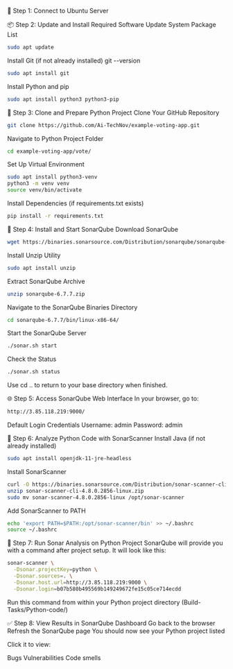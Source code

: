 🔐 Step 1: Connect to Ubuntu Server

📦 Step 2: Update and Install Required Software
Update System Package List
```bash
sudo apt update
```

Install Git (if not already installed)
git --version
```bash
sudo apt install git
```


Install Python and pip
```bash
sudo apt install python3 python3-pip
```


🧾 Step 3: Clone and Prepare Python Project
Clone Your GitHub Repository
```bash
git clone https://github.com/Ai-TechNov/example-voting-app.git
```


Navigate to Python Project Folder
```bash
cd example-voting-app/vote/
```

Set Up Virtual Environment
```bash
sudo apt install python3-venv
python3 -m venv venv
source venv/bin/activate
```


Install Dependencies (if requirements.txt exists)
```bash
pip install -r requirements.txt
```


🧰 Step 4: Install and Start SonarQube
Download SonarQube
```bash
wget https://binaries.sonarsource.com/Distribution/sonarqube/sonarqube-6.7.7.zip
```


Install Unzip Utility
```bash
sudo apt install unzip
```


Extract SonarQube Archive
```bash
unzip sonarqube-6.7.7.zip
```


Navigate to the SonarQube Binaries Directory
```bash
cd sonarqube-6.7.7/bin/linux-x86-64/
```


Start the SonarQube Server
```bash
./sonar.sh start
```

Check the Status
```bash
./sonar.sh status
```


Use cd .. to return to your base directory when finished.

🌐 Step 5: Access SonarQube Web Interface
In your browser, go to:
```bash
http://3.85.118.219:9000/
```


Default Login Credentials
Username: admin
Password: admin

🔎 Step 6: Analyze Python Code with SonarScanner
Install Java (if not already installed)
```bash
sudo apt install openjdk-11-jre-headless
```


Install SonarScanner
```bash
curl -O https://binaries.sonarsource.com/Distribution/sonar-scanner-cli/sonar-scanner-cli-4.8.0.2856-linux.zip
unzip sonar-scanner-cli-4.8.0.2856-linux.zip
sudo mv sonar-scanner-4.8.0.2856-linux /opt/sonar-scanner
```

Add SonarScanner to PATH
```bash
echo 'export PATH=$PATH:/opt/sonar-scanner/bin' >> ~/.bashrc
source ~/.bashrc
```


🧪 Step 7: Run Sonar Analysis on Python Project
SonarQube will provide you with a command after project setup. It will look like this:
```bash
sonar-scanner \
  -Dsonar.projectKey=python \
  -Dsonar.sources=. \
  -Dsonar.host.url=http://3.85.118.219:9000 \
  -Dsonar.login=b07b580b495569b149249672fe15c05ce714ecdd
```
Run this command from within your Python project directory (Build-Tasks/Python-code/)


✅ Step 8: View Results in SonarQube Dashboard
Go back to the browser
Refresh the SonarQube page
You should now see your Python project listed

Click it to view:

Bugs
Vulnerabilities
Code smells
